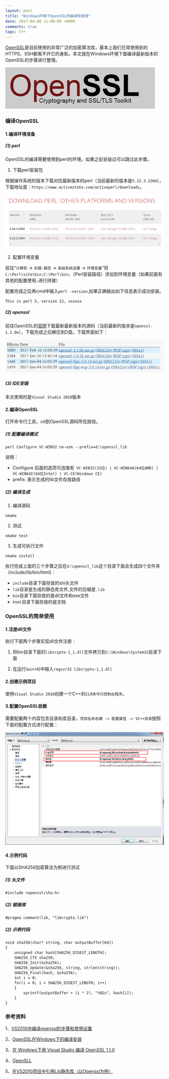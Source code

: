 ```yaml
---
layout: post
title: "Windows环境下OpenSSL的编译和使用"
date: 2017-04-08 11:00:00 +8000
comments: true
tags: C++
---
```


[OpenSSL](https://www.openssl.org/)是目前使用的非常广泛的加密算法库，基本上我们日常使用到的HTTPS、SSH都离不开它的身影。本文就在Windows环境下面编译最新版本的OpenSSL的步骤进行整理。

![oepnssl-logo.png](/images/openssl-windows-compile/oepnssl-logo.png)

### 编译OpenSSL

#### 1.编译环境准备

##### (1) perl

OpenSSL的编译需要使用到perl的环境，如果之前安装过可以跳过此步骤。

1) 下载perl安装包

根据操作系统的版本下载对应最新版本的perl（当前最新的版本是`5.22.3.2204`），下载地址是：`https://www.activestate.com/activeperl/downloads`。

![windows-perl-download-page.png](/images/openssl-windows-compile/windows-perl-download-page.png)

2) 配置环境变量

前往“`计算机` -> `右键-属性` -> `高级系统设置` -> `环境变量`”将`C:\Perl\site\bin;C:\Perl\bin;`（Perl安装路径）添加到环境变量（如果前面有其他的配置使用`;`进行拼接）

配置完成之后再cmd中输入`perl -version`,如果正确输出如下信息表示成功安装。

```
This is perl 5, version 22, xxxxxx
```

##### (2) openssl

前往OpenSSL的[官网](https://www.openssl.org/)下载最新最新版本的源码（当前最新的版本是`openssl-1.1.0e`），下载完成之后解压到D盘。下载界面如下：

![](/images/openssl-windows-compile/openssl-source-download-page.png)

##### (3) IDE安装

本文使用的是`Visual Studio 2010`版本

#### 2.编译OpenSSL

打开命令行工具，cd到OpenSSL源码所在路径。

##### (1) 配置编译模式

```
perl Configure VC-WIN32 no-asm --prefix=d:\openssl_lib
```

说明：

- Configure 后面的选项可选值有` VC-WIN32(32位) | VC-WIN64A(64位AMD) | VC-WIN64I(64位Intel) | VC-CE(Windows CE)`
- prefix: 表示生成的lib文件存放路径

##### (2) 编译生成

1) 编译源码

```
nmake
```

2) 测试

```
nmake test
```

3) 生成可执行文件

```
nmake install
```

执行完成上面的三个步骤之后在`d:\openssl_lib`这个目录下面会生成四个文件夹（include/lib/bin/html)：

- `include`目录下面存放的shi头文件
- `lib`目录是生成的静态库文件,文件的后缀是`.lib`
- `bin`目录下面存放的是dll文件和exe文件
- `html`目录下面存放的是文档

### OpenSSL的简单使用

#### 1.注册dll文件

执行下面两个步骤实现dll文件注册：

1) 将bin目录下面的`libcrypto-1_1.dll`文件拷贝到`C:\Windows\System32`目录下面

2) 在运行(`win+R`)中输入`regsvr32 libcrypto-1_1.dll`

#### 2.创建示例项目

使用`Visual Studio 2010`创建一个C++的`CLR命令行控制台程序`。

#### 3.配置OpenSSL依赖

需要配置两个内容包含目录和库目录，`项目名称右键 -> 配置属性 -> VC++目录`按照下面的配置方式进行配置：

![visual-studio-config.png](/images/openssl-windows-compile/visual-studio-config.png)

#### 4.示例代码

下面以SHA256加密算法为例进行测试

##### (1) 头文件

```
#include <openssl/sha.h>
```

##### (2) 链接库

```
#pragma comment(lib, "libcrypto.lib")
```

##### (2) 示例代码

```
void sha256(char* string, char outputBuffer[64])
{
    unsigned char hash[SHA256_DIGEST_LENGTH];
    SHA256_CTX sha256;
    SHA256_Init(&sha256);
    SHA256_Update(&sha256, string, strlen(string));
    SHA256_Final(hash, &sha256);
    int i = 0;
    for(i = 0; i < SHA256_DIGEST_LENGTH; i++)
    {
        sprintf(outputBuffer + (i * 2), "%02x", hash[i]);
    }
}
```

### 参考资料

1、[VS2010中编译openssl的步骤和使用设置](http://blog.163.com/xiaoting_hu/blog/static/50464772201310415042524/)

2、[OpenSSL在Windows下的编译安装](http://blogger.org.cn/blog/more.asp?name=OpenSSL&id=18972)

3、[在 Windows下用 Visual Studio 编译 OpenSSL 1.1.0](http://www.cnblogs.com/chinalantian/p/5819105.html)

4、[OpenSLL](https://github.com/openssl/openssl)

5、[在VS2010项目中引用Lib静态库（以Openssl为例）](http://kb.cnblogs.com/page/94467/)
